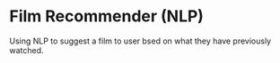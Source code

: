 # Film Recommender (NLP)

Using NLP to suggest a film to  user bsed on what they have previously watched. 
